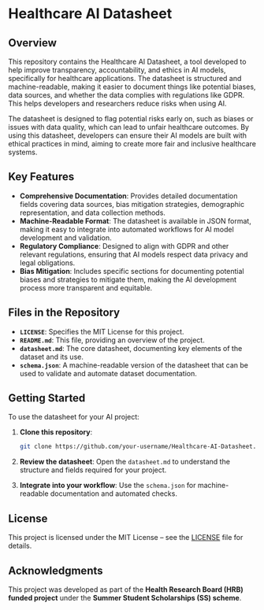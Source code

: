 # Healthcare AI Datasheet

## Overview

This repository contains the Healthcare AI Datasheet, a tool developed to help improve transparency, accountability, and ethics in AI models, specifically for healthcare applications. The datasheet is structured and machine-readable, making it easier to document things like potential biases, data sources, and whether the data complies with regulations like GDPR. This helps developers and researchers reduce risks when using AI.

The datasheet is designed to flag potential risks early on, such as biases or issues with data quality, which can lead to unfair healthcare outcomes. By using this datasheet, developers can ensure their AI models are built with ethical practices in mind, aiming to create more fair and inclusive healthcare systems.

## Key Features

- **Comprehensive Documentation**: Provides detailed documentation fields covering data sources, bias mitigation strategies, demographic representation, and data collection methods.
- **Machine-Readable Format**: The datasheet is available in JSON format, making it easy to integrate into automated workflows for AI model development and validation.
- **Regulatory Compliance**: Designed to align with GDPR and other relevant regulations, ensuring that AI models respect data privacy and legal obligations.
- **Bias Mitigation**: Includes specific sections for documenting potential biases and strategies to mitigate them, making the AI development process more transparent and equitable.

## Files in the Repository

- **`LICENSE`**: Specifies the MIT License for this project.
- **`README.md`**: This file, providing an overview of the project.
- **`datasheet.md`**: The core datasheet, documenting key elements of the dataset and its use.
- **`schema.json`**: A machine-readable version of the datasheet that can be used to validate and automate dataset documentation.

## Getting Started

To use the datasheet for your AI project:
1. **Clone this repository**: 

    ```bash
    git clone https://github.com/your-username/Healthcare-AI-Datasheet.git
    ```

2. **Review the datasheet**: Open the `datasheet.md` to understand the structure and fields required for your project.
3. **Integrate into your workflow**: Use the `schema.json` for machine-readable documentation and automated checks.

## License

This project is licensed under the MIT License – see the [LICENSE](./LICENSE) file for details.

## Acknowledgments

This project was developed as part of the **Health Research Board (HRB) funded project** under the **Summer Student Scholarships (SS) scheme**. 
